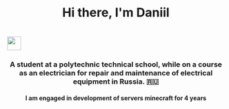 <h1 align="center">Hi there, I'm Daniil<h1>
<img src="https://github.com/blackcater/blackcater/raw/main/images/Hi.gif" height="32"/></h1>
<h3 align="center">A student at a polytechnic technical school, while on a course as an electrician for repair and maintenance of electrical equipment in Russia. 🇷🇺</h3>
<h4 align="center">I am engaged in development of servers minecraft for 4 years</h4>

